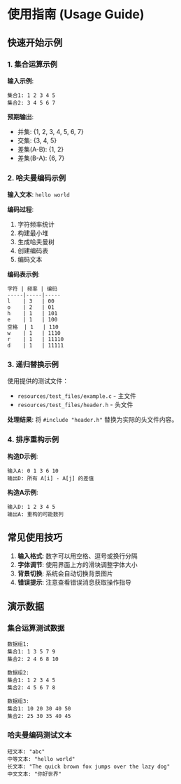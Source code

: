 # 使用指南 (Usage Guide)

## 快速开始示例

### 1. 集合运算示例

**输入示例**:
```
集合1: 1 2 3 4 5
集合2: 3 4 5 6 7
```

**预期输出**:
- 并集: {1, 2, 3, 4, 5, 6, 7}
- 交集: {3, 4, 5}
- 差集(A-B): {1, 2}
- 差集(B-A): {6, 7}

### 2. 哈夫曼编码示例

**输入文本**: `hello world`

**编码过程**:
1. 字符频率统计
2. 构建最小堆
3. 生成哈夫曼树
4. 创建编码表
5. 编码文本

**编码表示例**:
```
字符 | 频率 | 编码
-----|-----|-----
l    | 3   | 00
o    | 2   | 01
h    | 1   | 101
e    | 1   | 100
空格  | 1   | 110
w    | 1   | 1110
r    | 1   | 11110
d    | 1   | 11111
```

### 3. 递归替换示例

使用提供的测试文件：
- `resources/test_files/example.c` - 主文件
- `resources/test_files/header.h` - 头文件

**处理结果**: 将 `#include "header.h"` 替换为实际的头文件内容。

### 4. 排序重构示例

**构造D示例**:
```
输入A: 0 1 3 6 10
输出D: 所有 A[i] - A[j] 的差值
```

**构造A示例**:
```
输入D: 1 2 3 4 5
输出A: 重构的可能数列
```

## 常见使用技巧

1. **输入格式**: 数字可以用空格、逗号或换行分隔
2. **字体调节**: 使用界面上方的滑块调整字体大小
3. **背景切换**: 系统会自动切换背景图片
4. **错误提示**: 注意查看错误消息获取操作指导

## 演示数据

### 集合运算测试数据
```
数据组1:
集合1: 1 3 5 7 9
集合2: 2 4 6 8 10

数据组2:
集合1: 1 2 3 4 5
集合2: 4 5 6 7 8

数据组3:
集合1: 10 20 30 40 50
集合2: 25 30 35 40 45
```

### 哈夫曼编码测试文本
```
短文本: "abc"
中等文本: "hello world"
长文本: "The quick brown fox jumps over the lazy dog"
中文文本: "你好世界"
```